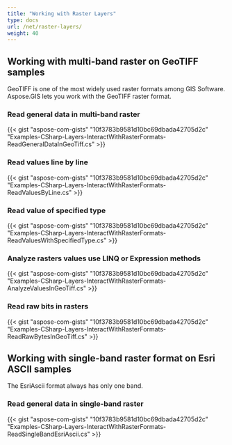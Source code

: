 ```yaml
---
title: "Working with Raster Layers"
type: docs
url: /net/raster-layers/
weight: 40
---
```


## **Working with multi-band raster on GeoTIFF samples**
GeoTIFF is one of the most widely used raster formats among GIS Software. Aspose.GIS lets you work with the GeoTIFF raster format.
### **Read general data in multi-band raster**
{{< gist "aspose-com-gists" "10f3783b9581d10bc69dbada42705d2c" "Examples-CSharp-Layers-InteractWithRasterFormats-ReadGeneralDataInGeoTiff.cs" >}}
### **Read values line by line**
{{< gist "aspose-com-gists" "10f3783b9581d10bc69dbada42705d2c" "Examples-CSharp-Layers-InteractWithRasterFormats-ReadValuesByLine.cs" >}}
### **Read value of specified type**
{{< gist "aspose-com-gists" "10f3783b9581d10bc69dbada42705d2c" "Examples-CSharp-Layers-InteractWithRasterFormats-ReadValuesWithSpecifiedType.cs" >}}
### **Analyze rasters values use LINQ or Expression methods**


{{< gist "aspose-com-gists" "10f3783b9581d10bc69dbada42705d2c" "Examples-CSharp-Layers-InteractWithRasterFormats-AnalyzeValuesInGeoTiff.cs" >}}
### **Read raw bits in rasters**
{{< gist "aspose-com-gists" "10f3783b9581d10bc69dbada42705d2c" "Examples-CSharp-Layers-InteractWithRasterFormats-ReadRawBytesInGeoTiff.cs" >}}
## **Working with single-band raster format on Esri ASCII samples**
The EsriAscii format always has only one band.
### **Read general data in single-band raster**
{{< gist "aspose-com-gists" "10f3783b9581d10bc69dbada42705d2c" "Examples-CSharp-Layers-InteractWithRasterFormats-ReadSingleBandEsriAscii.cs" >}}




